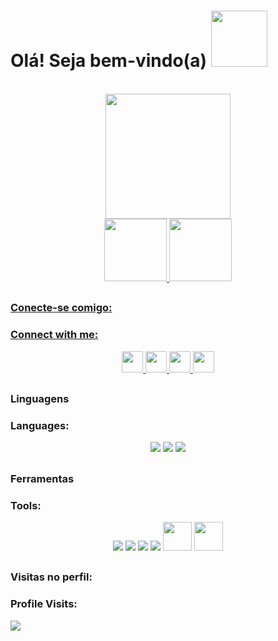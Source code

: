 <h1> Olá! Seja bem-vindo(a) <img height="90em" src="https://user-images.githubusercontent.com/100436812/198046887-c398face-2b0f-4d05-b0b6-445259e3b29f.gif">
 </h1>
<br>
<div align="center">
  <img height="200em" src="https://user-images.githubusercontent.com/100436812/198044637-a2783a41-cee8-414c-abeb-10da77f64b20.gif">
 </div>
 
<div align="center">
  <a href="https://github.com/missmiau">
  <img height = "100em" src = "https://github-readme-stats.vercel.app/api?username=missmiau&show_icons=true&theme=omni&include_all_commits=true&count_private=true" />
  <img height = "100em" src = "https://github-readme-stats.vercel.app/api/top-langs/?username=missmiau&layout=compact&langs_count=16&theme=omni" />
 </div>

 ##
 ### Conecte-se comigo:
 ### Connect with me:
 
 <div align="center">
  <a href="renataalvescunh@gmail.com"> <img height="34em" src="https://user-images.githubusercontent.com/100436812/197931492-1172cf92-7c56-4769-a5ae-704c5c938702.png">     </a> 
  <a href="https://www.behance.net/capikun"> <img height="34em" src="https://user-images.githubusercontent.com/100436812/197931258-82cc57be-6520-4b49-b924-0bd06dd7e7e5.png">     </a>
  <a href="https://www.instagram.com/drawarys/"> <img height="34em" src="https://user-images.githubusercontent.com/100436812/197930261-51539a12-ce69-4843-8a20-20e9faab694c.png">     </a>
  <a href="renataalvescunh@gmail.com"> <img height="34em" src="https://user-images.githubusercontent.com/100436812/197930657-36276c3c-64f3-469c-ad45-7ec379846c84.png">     </a>
</div>

##
### Linguagens
### Languages:

<div align="center">
  <a> <img src="https://img.icons8.com/color/48/000000/html-5--v1.png"/> </a>
  <a> <img src="https://img.icons8.com/color/48/000000/css3.png"/> </a>
  <a> <img src="https://img.icons8.com/color/48/000000/python--v1.png"/> </a>
</div>

##
### Ferramentas
### Tools:

<div align="center">
  <a> <img src="https://img.icons8.com/color/48/000000/git.png"/> </a>
  <a> <img src="https://img.icons8.com/fluency/48/000000/github.png"/> </a> 
  <a> <img src="https://img.icons8.com/color/48/000000/visual-studio-code-2019.png"/> </a>
  <a> <img src="https://img.icons8.com/color/48/000000/pycharm.png"/> </a>
  <a> <img  height = "46em" src="https://user-images.githubusercontent.com/100436812/198051694-2b07d81f-c52f-4b5c-82b3-252f4772e794.png"/> </a> 
  <a> <img  height = "46em" src="https://user-images.githubusercontent.com/100436812/198051275-4cf3b834-7ccb-4422-94a2-11cb017905bb.png"/> </a> 
</div>

##
### Visitas no perfil:
### Profile Visits:

   <img src="https://profile-counter.glitch.me/missmiau/count.svg" />  


